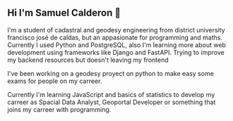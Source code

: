 ## Hi I'm Samuel Calderon 👋

<div>
  <p> I'm a student of cadastral and geodesy engineering from district university francisco josé de caldas, but an appasionate for programming and maths. Currently I used Python and PostgreSQL, also I'm learning more about web development using frameworks like Django and FastAPI. Trying to improve my backend resources but doesn't leaving my frontend </p>
  <p> I've been working on a geodesy proyect on python to make easy some exams for people on my carreer.</p>
  <p>Currently I'm learning JavaScript and basics of statistics to develop my carreer as Spacial Data Analyst, Geoportal Developer or something that joins my carreer with programming.</p>
</div>

<!--
**xdSAMUbx/xdSAMUbx** is a ✨ _special_ ✨ repository because its `README.md` (this file) appears on your GitHub profile.

Here are some ideas to get you started:

- 🔭 I’m currently working on ...
- 🌱 I’m currently learning ...
- 👯 I’m looking to collaborate on ...
- 🤔 I’m looking for help with ...
- 💬 Ask me about ...
- 📫 How to reach me: ...
- 😄 Pronouns: ...
- ⚡ Fun fact: ...
-->
